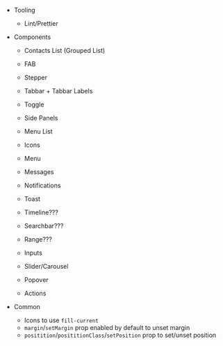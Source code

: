 - Tooling

  - Lint/Prettier

- Components

  - Contacts List (Grouped List)
  - FAB
  - Stepper
  - Tabbar + Tabbar Labels
  - Toggle
  - Side Panels
  - Menu List
  - Icons
  - Menu
  - Messages
  - Notifications
  - Toast
  - Timeline???

  - Searchbar???
  - Range???
  - Inputs
  - Slider/Carousel
  - Popover
  - Actions

- Common
  - Icons to use `fill-current`
  - `margin`/`setMargin` prop enabled by default to unset margin
  - `positition`/`posititionClass`/`setPosition` prop to set/unset position
